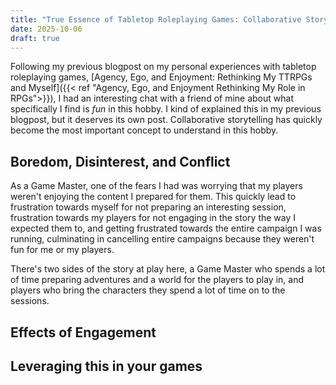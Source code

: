 ```yaml
---
title: "True Essence of Tabletop Roleplaying Games: Collaborative Storytelling"
date: 2025-10-06
draft: true
---
```

Following my previous blogpost on my personal experiences with tabletop roleplaying games, [Agency, Ego, and Enjoyment: Rethinking My TTRPGs and Myself]({{< ref "Agency, Ego, and Enjoyment Rethinking My Role in RPGs">}}), I had an interesting chat with a friend of mine about what specifically I find is *fun* in this hobby. I kind of explained this in my previous blogpost, but it deserves its own post. Collaborative storytelling has quickly become the most important concept to understand in this hobby.
## Boredom, Disinterest, and Conflict
<!-- Talk about the general effect of not being engaged with the story going on, and how a reactive story ruins games -->
As a Game Master, one of the fears I had was worrying that my players weren't enjoying the content I prepared for them. This quickly lead to frustration towards myself for not preparing an interesting session, frustration towards my players for not engaging in the story the way I expected them to, and getting frustrated towards the entire campaign I was running, culminating in cancelling entire campaigns because they weren't fun for me or my players. 

There's two sides of the story at play here, a Game Master who spends a lot of time preparing adventures and a world for the players to play in, and players who bring the characters they spend a lot of time on to the sessions.  
## Effects of Engagement
<!-- Engaging your players can have massive positive effects -->
## Leveraging this in your games